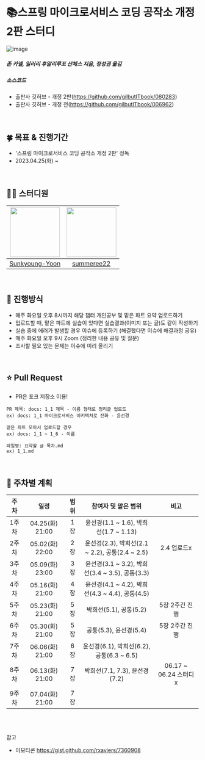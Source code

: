 # :books:스프링 마이크로서비스 코딩 공작소 개정 2판 스터디
![image](https://user-images.githubusercontent.com/97610532/233423892-686895ac-ec1a-464e-a656-e66cf527b836.png)
##### 존 카넬, 일러리 후알리루포 산체스 지음, 정성권 옮김
##### 소스코드
* 출판사 깃허브 - 개정 2판(https://github.com/gilbutITbook/080283)
* 출판사 깃허브 - 개정 전(https://github.com/gilbutITbook/006962)
</br>


## :four_leaf_clover: 목표 & 진행기간
* '스프링 마이크로서비스 코딩 공작소 개정 2판' 정독
* 2023.04.25(화) ~
</br>

## 👨‍💻 스터디원
<!-- 가운데 정렬 -->
|<img src="https://user-images.githubusercontent.com/97610532/233443329-ed401cd0-9792-42b1-b7ff-09ab8081c156.png" width="130px" height="130px">|<img src="https://user-images.githubusercontent.com/97610532/233433569-294d45b3-e4c6-4ce8-a28e-330d9523b383.png" width="130px" height="130px">|
|:---:|:---:|
|[Sunkyoung-Yoon](https://github.com/Sunkyoung-Yoon)|[summeree22](https://github.com/summeree22)|
</br>

## :pushpin: 진행방식
* 매주 화요일 오후 8시까지 해당 챕터 개인공부 및 맡은 파트 요약 업로드하기
* 업로드할 때, 맡은 파트에 실습이 있다면 실습결과(이미지 또는 글)도 같이 작성하기
* 실습 중에 에러가 발생할 경우 이슈에 등록하기 (해결했다면 이슈에 해결과정 공유)
* 매주 화요일 오후 9시 Zoom (정리한 내용 공유 및 질문)
* 조사할 필요 있는 문제는 이슈에 미리 올리기
</br>

## :star: Pull Request
* PR은 포크 저장소 이용!
```
PR 제목: docs: 1_1 제목 - 이름 형태로 정리글 업로드
ex) docs: 1_1 마이크로서비스 아키텍처로 진화 - 윤선경

맡은 파트 모아서 업로드할 경우
ex) docs: 1_1 ~ 1_6 - 이름

파일명: 요약할 글 목차.md
ex) 1_1.md
```
</br>

## :pushpin: 주차별 계획
|주차|일정|범위|참여자 및 맡은 범위|비고|
|:---:|:---:|:---:|:---:|:---:|
|1주차|04.25(화) 21:00|1장|윤선경(1.1 ~ 1.6), 박희선(1.7 ~ 1.13)||
|2주차|05.02(화) 22:00|2장|윤선경(2.3), 박희선(2.1 ~ 2.2), 공통(2.4 ~ 2.5)|2.4 업로드x|
|3주차|05.09(화) 23:00|3장|윤선경(3.1 ~ 3.2), 박희선(3.4 ~ 3.5), 공통(3.3)||
|4주차|05.16(화) 21:00|4장|윤선경(4.1 ~ 4.2), 박희선(4.3 ~ 4.4), 공통(4.5)||
|5주차|05.23(화) 21:00|5장|박희선(5.1), 공통(5.2)|5장 2주간 진행|
|6주차|05.30(화) 21:00|5장|공통(5.3), 윤선경(5.4)|5장 2주간 진행|
|7주차|06.06(화) 21:00|6장|윤선경(6.1), 박희선(6.2), 공통(6.3 ~ 6.5)||
|8주차|06.13(화) 21:00|7장|박희선(7.1, 7.3), 윤선경(7.2)|06.17 ~ 06.24 스터디x|
|9주차|07.04(화) 21:00|7장|||
</br>
</br>

참고
* 이모티콘 https://gist.github.com/rxaviers/7360908
